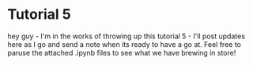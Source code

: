 # Tutorial 5

hey guy - I'm in the works of throwing up this tutorial 5 - I'll post updates here as I go and send a note when its ready to have a go at. Feel free to paruse the attached .ipynb files to see what we have brewing in store!